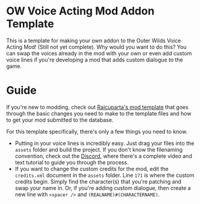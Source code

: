 # OW Voice Acting Mod Addon Template

This is a template for making your own addon to the Outer Wilds Voice Acting Mod! (Still not yet complete). Why would you want to do this? You can swap the voices already in the mod with your own or even add custom voice lines if you're developing a mod that adds custom dialogue to the game.

# Guide

If you're new to modding, check out [Raicuparta's mod template](https://github.com/Raicuparta/ow-mod-template) that goes through the basic changes you need to make to the template files and how to get your mod submitted to the database. 
<br/>

For this template specifically, there's only a few things you need to know.
<br/>

* Putting in your voice lines is incredibly easy. Just drag your files into the `assets` folder and build the project. If you don't know the filenaming convention, check out the [Discord](https://discord.gg/daHHqkKChm), where there's a complete video and text tutorial to guide you through the process.
* If you want to change the custom credits for the mod, edit the `credits.xml` document in the `assets` folder. Line `171` is where the custom credits begin. Simply find the character(s) that you're patching and swap your name in. Or, if you're adding custom dialogue, then create a new line with `<spacer />` and `(REALNAME)#(CHARACTERNAME)`.

